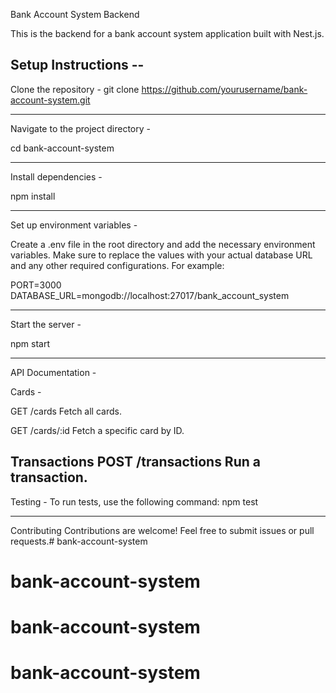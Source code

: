 Bank Account System Backend

This is the backend for a bank account system application built with Nest.js.

Setup Instructions --
--------------------------------

Clone the repository -
git clone https://github.com/yourusername/bank-account-system.git

---------------------------------

Navigate to the project directory -

cd bank-account-system

-------------------------------
Install dependencies -

npm install

---------------------------------
Set up environment variables -

Create a .env file in the root directory and add the necessary environment variables. Make sure to replace the values with your actual database URL and any other required configurations. For example:

PORT=3000
DATABASE_URL=mongodb://localhost:27017/bank_account_system

-----------------------
Start the server -

npm start

----------------------
API Documentation -

Cards -

GET /cards
Fetch all cards.

GET /cards/:id
Fetch a specific card by ID.

Transactions
POST /transactions
Run a transaction.
------------------------

Testing -
To run tests, use the following command:
npm test

------------------

Contributing
Contributions are welcome! Feel free to submit issues or pull requests.# bank-account-system
# bank-account-system
# bank-account-system
# bank-account-system

